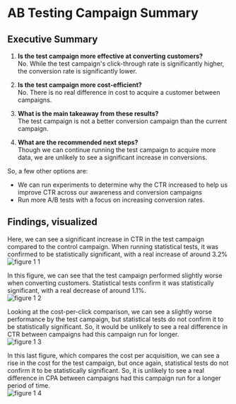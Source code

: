 # AB Testing Campaign Summary

## Executive Summary
1. <b>Is the test campaign more effective at converting customers?</b>  
No. While the test campaign's click-through rate is significantly higher, the conversion rate is significantly lower.
   
2. <b>Is the test campaign more cost-efficient?</b>  
No. There is no real difference in cost to acquire a customer between campaigns.
   
3. <b>What is the main takeaway from these results?</b>  
The test campaign is not a better conversion campaign than the current campaign.
  
4. <b>What are the recommended next steps?</b>  
Though we can continue running the test campaign to acquire more data, we are unlikely to see a significant increase in conversions.

  So, a few other options are:  
- We can run experiments to determine why the CTR increased to help us improve CTR across our awareness and conversion campaigns  
- Run more A/B tests with a focus on increasing conversion rates.

## Findings, visualized
Here, we can see a significant increase in CTR in the test campaign compared to the control campaign. When running statistical tests, it was confirmed to be statistically significant, with a real increase of around 3.2%  
![figure 1 1](https://github.com/akiraloli/data-projects/assets/74118113/f9d082d9-58a9-4302-a34c-ad6263512211)  

In this figure, we can see that the test campaign performed slightly worse when converting customers. Statistical tests confirm it was statistically significant, with a real decrease of around 1.1%.  
![figure 1 2](https://github.com/akiraloli/data-projects/assets/74118113/8da0ec3e-037b-4396-b2a8-c3ee723b2be1)  

Looking at the cost-per-click comparison, we can see a slightly worse performance by the test campaign, but statistical tests do not confirm it to be statistically significant. So, it would be unlikely to see a real difference in CTR between campaigns had this campaign run for longer.  
![figure 1 3](https://github.com/akiraloli/data-projects/assets/74118113/b7445b97-192d-4cb8-8c5e-c00fde3e8105)  

In this last figure, which compares the cost per acquisition, we can see a rise in the cost for the test campaign, but once again, statistical tests do not confirm it to be statistically significant. So, it is unlikely to see a real difference in CPA between campaigns had this campaign run for a longer period of time.  
![figure 1 4](https://github.com/akiraloli/data-projects/assets/74118113/ecd08d79-26e7-4126-b09c-60ae42919d4c)
